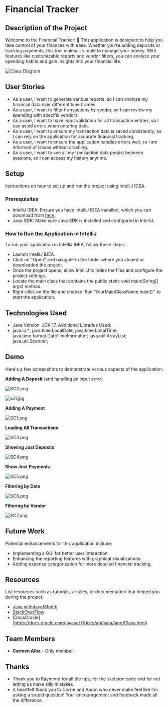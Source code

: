 # Financial Tracker

## Description of the Project

Welcome to the Financial Tracker! 🎉 This application is designed to help you take control of your finances with ease. Whether you're adding deposits or tracking payments, this tool makes it simple to manage your money. 
With features like customizable reports and vendor filters, you can analyze your spending habits and gain insights into your financial life.

![Class Diagram](path/to/your/class_diagram.png)

## User Stories

- As a user, I want to generate various reports, so I can analyze my financial data over different time frames.
- As a user, I want to filter transactions by vendor, so I can review my spending with specific vendors.
- As a user, I want to have input validation for all transaction entries, so I can avoid errors when entering data.
- As a user, I want to ensure my transaction data is saved consistently, so I can rely on the application for accurate financial tracking.
- As a user, I want to ensure the application handles errors well, so I am informed of issues without crashing.
- As a user, I want to see all my transaction data persist between sessions, so I can access my history anytime.

## Setup

Instructions on how to set up and run the project using IntelliJ IDEA.

### Prerequisites

- IntelliJ IDEA: Ensure you have IntelliJ IDEA installed, which you can download from [here](https://www.jetbrains.com/idea/download/).
- Java SDK: Make sure Java SDK is installed and configured in IntelliJ.

### How to Run the Application in IntelliJ

To run your application in IntelliJ IDEA, follow these steps:

- Launch IntelliJ IDEA.
- Click on "Open" and navigate to the folder where you cloned or downloaded the project.
- Once the project opens, allow IntelliJ to index the files and configure the project settings.
- Locate the main class that contains the public static void main(String[] args) method.
- Right-click on the file and choose 'Run 'YourMainClassName.main()'' to start the application.

## Technologies Used

- Java Version: JDK 17.
Additional Libraries Used:
- java.io.*;
  java.time.LocalDate;
  java.time.LocalTime;
  java.time.format.DateTimeFormatter;
  java.util.ArrayList;
  java.util.Scanner;

## Demo
Here's a few screenshots to demonstrate various aspects of the application:

**Adding A Deposit** (and handling an input error)

![SC2.png](src%2Fmain%2Fresources%2FImages%2FSC2.png)

![sc1.jpg](src%2Fmain%2Fresources%2FImages%2Fsc1.jpg)

**Adding A Payment** 

![SC1.png](src%2Fmain%2Fresources%2FImages%2FSC1.png)

**Loading All Transactions** 

![SC3.png](src%2Fmain%2Fresources%2FImages%2FSC3.png)

**Showing Just Deposits**

![SC4.png](src%2Fmain%2Fresources%2FImages%2FSC4.png)

**Show Just Payments**

![SC5.png](src%2Fmain%2Fresources%2FImages%2FSC5.png)

**Filtering by Date**

![SC6.png](src%2Fmain%2Fresources%2FImages%2FSC6.png)

**Filtering by Vendor**

![SC7.png](src%2Fmain%2Fresources%2FImages%2FSC7.png)


## Future Work

Potential enhancements for this application include:

- Implementing a GUI for better user interaction.
- Enhancing the reporting features with graphical visualizations.
- Adding expense categorization for more detailed financial tracking.

## Resources

List resources such as tutorials, articles, or documentation that helped you during the project.

- [Java withdayofMonth](https://www.geeksforgeeks.org/localdate-withdayofmonth-method-in-java-with-examples/)
- [StackOverFlow](https://stackoverflow.com/questions/24988491/difference-between-e-getmessage-and-e-getlocalizedmessage)
- [DocsOracle] (https://docs.oracle.com/javase/7/docs/api/java/lang/Class.html)

## Team Members

- **Carmen Alba** - Only member. 


## Thanks

- Thank you to Raymond for all the tips, for the skeleton code and for not letting us make silly mistakes.
- A heartfelt thank you to Corrie and Aaron who never make feel like I'm asking a stupid question! Your encouragement and feedback made all the difference. 

